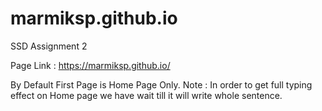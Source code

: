 # marmiksp.github.io
SSD Assignment 2

Page Link : https://marmiksp.github.io/ 

By Default First Page is Home Page Only.
Note : In order to get full typing effect on Home page we have wait till it will write whole sentence.
